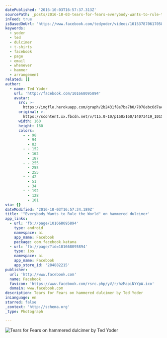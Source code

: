 ```yaml
---
datePublished: '2016-10-03T16:57:37.313Z'
sourcePath: _posts/2016-10-03-tears-for-fears-everybody-wants-to-rule-the-world-on-ham.md
inFeed: true
isBasedOnUrl: 'https://www.facebook.com/tedyoder/videos/10153787061705895/?hc_ref=NEWSFEED'
keywords:
  - yoder
  - ted
  - dulcimer
  - t-shirts
  - facebook
  - page
  - email
  - whenever
  - hammer
  - arrangement
related: []
author:
  - name: Ted Yoder
    url: 'http://facebook.com/101668095894'
    avatar:
      src: >-
        https://imgflo.herokuapp.com/graph/2b2431f8e7ba7b0/7078ebc6d7ac62e72cef577b218dc4ea/noop.jpg?input=https%3A%2F%2Fscontent.xx.fbcdn.net%2Fv%2Ft15.0-10%2Fp160x160%2F14073419_10153787072840895_764416648_n.jpg%3Foh%3D2ba9da0b1abeb646db335548a884d31f%26oe%3D58A76C06
      original: >-
        https://scontent.xx.fbcdn.net/v/t15.0-10/p160x160/14073419_10153787072840895_764416648_n.jpg?oh=2ba9da0b1abeb646db335548a884d31f&oe=58A76C06
      width: 160
      height: 160
      colors:
        - - 98
          - 94
          - 83
        - - 152
          - 162
          - 187
        - - 255
          - 255
          - 255
        - - 42
          - 51
          - 34
        - - 192
          - 128
          - 101
via: {}
dateModified: '2016-10-03T16:57:34.189Z'
title: '"Everybody Wants to Rule the World" on hammered dulcimer'
app_links:
  - url: 'fb://page/101668095894'
    type: android
    namespace: ai
    app_name: Facebook
    package: com.facebook.katana
  - url: 'fb://page/?id=101668095894'
    type: ios
    namespace: ai
    app_name: Facebook
    app_store_id: '284882215'
publisher:
  url: 'http://www.facebook.com'
  name: Facebook
  favicon: 'https://www.facebook.com/rsrc.php/yV/r/hzMapiNYYpW.ico'
  domain: www.facebook.com
description: Tears for Fears on hammered dulcimer by Ted Yoder
inLanguage: en
starred: false
_context: 'http://schema.org'
_type: Photograph

---
```

![Tears for Fears on hammered dulcimer by Ted Yoder](https://the-grid-user-content.s3-us-west-2.amazonaws.com/0d40ddca-ce34-40fb-9dea-948d487461d5.jpg)